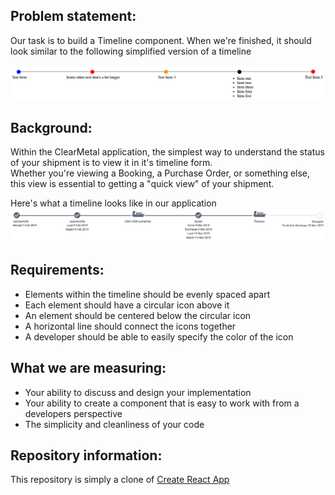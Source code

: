 ## Problem statement:
Our task is to build a Timeline component.  When we're finished, it should look similar to the following simplified version of a timeline

![Example One](/example.png "Optional Title")


## Background: 
Within the ClearMetal application, the simplest way to understand the status of your shipment is to view it in it's timeline form.  
Whether you're viewing a Booking, a Purchase Order, or something else, this view is essential to getting a "quick view" of your shipment.  

Here's what a timeline looks like in our application
![Example One](/screen_shot.png "Optional Title")



## Requirements:
* Elements within the timeline should be evenly spaced apart
* Each element should have a circular icon above it
* An element should be centered below the circular icon
* A horizontal line should connect the icons together
* A developer should be able to easily specify the color of the icon

## What we are measuring:
* Your ability to discuss and design your implementation
* Your ability to create a component that is easy to work with from a developers perspective
* The simplicity and cleanliness of your code


## Repository information:
This repository is simply a clone of [Create React App](https://github.com/facebook/create-react-app)